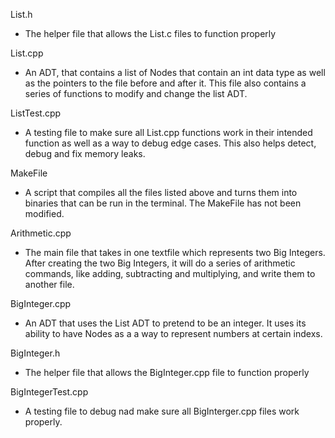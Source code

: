 List.h
- The helper file that allows the List.c files to function properly

List.cpp
- An ADT, that contains a list of Nodes that contain an int data type as well as the pointers to the file before and after it. This file also contains a series of functions to modify and change the list ADT. 

ListTest.cpp
- A testing file to make sure all List.cpp functions work in their intended function as well as a way to debug edge cases. This also helps
detect, debug and fix memory leaks.
 
MakeFile
- A script that compiles all the files listed above and turns them into binaries that can be run in the terminal. The MakeFile has not been modified.

Arithmetic.cpp
- The main file that takes in one textfile which represents two Big Integers. After creating the two Big Integers, it will do a series of 
arithmetic commands, like adding, subtracting and multiplying, and write them to another file.

BigInteger.cpp
- An ADT that uses the List ADT to pretend to be an integer. It uses its ability to have Nodes as a a way to represent numbers at certain 
indexs.

BigInteger.h
- The helper file that allows the BigInteger.cpp file to function properly

BigIntegerTest.cpp
- A testing file to debug nad make sure all BigInterger.cpp files work properly.
